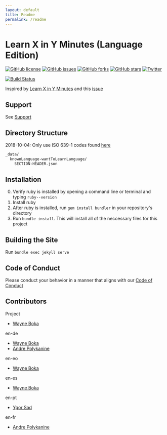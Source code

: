 ```yaml
---
layout: default
title: Readme
permalink: /readme
---
```


# Learn X in Y Minutes (Language Edition)


[![GitHub license](https://img.shields.io/github/license/wboka/learnxinyminutes-language-edition.svg?style=flat-square)](https://github.com/wboka/learnxinyminutes-language-edition/blob/master/LICENSE) [![GitHub issues](https://img.shields.io/github/issues/wboka/learnxinyminutes-language-edition.svg?style=flat-square)](https://github.com/wboka/learnxinyminutes-language-edition/issues) [![GitHub forks](https://img.shields.io/github/forks/wboka/learnxinyminutes-language-edition.svg?style=flat-square)](https://github.com/wboka/learnxinyminutes-language-edition/network) 
[![GitHub stars](https://img.shields.io/github/stars/wboka/learnxinyminutes-language-edition.svg?style=flat-square)](https://github.com/wboka/learnxinyminutes-language-edition/stargazers) [![Twitter](https://img.shields.io/twitter/url/https/github.com/wboka/learnxinyminutes-language-edition.svg?style=social)](https://twitter.com/intent/tweet?text=Wow:&url=https%3A%2F%2Fgithub.com%2Fwboka%2Flearnxinyminutes-language-edition)

[![Build Status](https://travis-ci.org/wboka/learnxinyminutes-language-edition.svg?branch=master)](https://travis-ci.org/wboka/learnxinyminutes-language-edition)

Inspired by [Learn X in Y Minutes](http://learnxinyminutes.com) and this [issue](https://github.com/adambard/learnxinyminutes-docs/issues/3007)

## Support

See [Support](./SUPPORT.md)

## Directory Structure

2018-10-04: Only use ISO 639-1 codes found [here](https://en.wikipedia.org/wiki/List_of_ISO_639-1_codes)

```txt
_data/
  knownLanguage-wantToLearnLanguage/
    SECTION-HEADER.json
```

## Installation

0. Verify ruby is installed by opening a command line or terminal and typing `ruby--version`
  1. Install ruby
1. After ruby is installed, run `gem install bundler` in your repository's directory
2. Run `bundle install`. This will install all of the neccessary files for this project

## Building the Site

Run `bundle exec jekyll serve`

## Code of Conduct

Please conduct your behavior in a manner that aligns with our [Code of Conduct](./CODE_OF_CONDUCT.md)

## Contributors

Project

- [Wayne Boka](https://github.com/wboka)

en-de

- [Wayne Boka](https://github.com/wboka)
- [Andre Polykanine](https://github.com/Menelion)

en-eo

- [Wayne Boka](https://github.com/wboka)

en-es

- [Wayne Boka](https://github.com/wboka)

en-pt

- [Ygor Sad](https://github.com/ysads)


en-fr

- [Andre Polykanine](https://github.com/Menelion)

